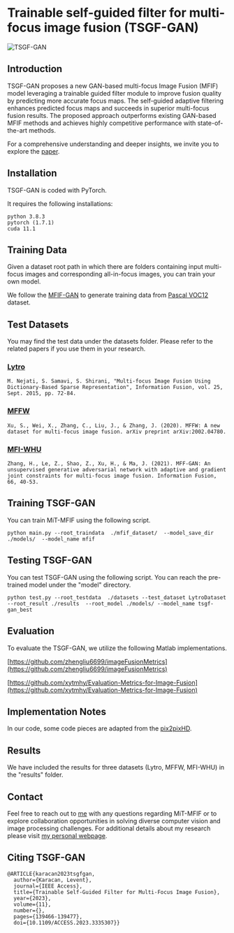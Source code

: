 # Trainable self-guided filter for multi-focus image fusion (TSGF-GAN)

![TSGF-GAN](https://github.com/leventkaracan/TSGF-GAN/assets/2334419/0999507c-323a-4a7d-89b9-eb07578ef8b3)

## Introduction

TSGF-GAN proposes a new GAN-based multi-focus Image Fusion (MFIF) model leveraging a trainable guided filter module to improve fusion quality by predicting more accurate focus maps. The self-guided adaptive filtering enhances predicted focus maps and succeeds in superior multi-focus fusion results. The proposed approach outperforms existing GAN-based MFIF methods and achieves highly competitive performance with state-of-the-art methods. 

For a comprehensive understanding and deeper insights, we invite you to explore the [paper](https://ieeexplore.ieee.org/abstract/document/10325460).


## Installation

TSGF-GAN is coded with PyTorch.

It requires the following installations:

```
python 3.8.3
pytorch (1.7.1)
cuda 11.1
```


## Training Data

Given a dataset root path in which there are folders containing input multi-focus images and corresponding all-in-focus images, you can train your own model.

We follow the [MFIF-GAN](https://github.com/ycwang-libra/MFIF-GAN) to generate training data from [Pascal VOC12](https://pjreddie.com/projects/pascal-voc-dataset-mirror/) dataset.

## Test Datasets

You may find the test data under the datasets folder. Please refer to the related papers if you use them in your research.

### [Lytro](https://github.com/xingchenzhang/MFIFB)
```M. Nejati, S. Samavi, S. Shirani, "Multi-focus Image Fusion Using Dictionary-Based Sparse Representation", Information Fusion, vol. 25, Sept. 2015, pp. 72-84. ```

### [MFFW](https://github.com/xingchenzhang/MFIFB)
```Xu, S., Wei, X., Zhang, C., Liu, J., & Zhang, J. (2020). MFFW: A new dataset for multi-focus image fusion. arXiv preprint arXiv:2002.04780.```

### [MFI-WHU](https://github.com/HaoZhang1018/MFI-WHU)

```Zhang, H., Le, Z., Shao, Z., Xu, H., & Ma, J. (2021). MFF-GAN: An unsupervised generative adversarial network with adaptive and gradient joint constraints for multi-focus image fusion. Information Fusion, 66, 40-53.```

 
## Training TSGF-GAN

You can train MiT-MFIF using the following script. 

`python main.py --root_traindata  ./mfif_dataset/  --model_save_dir ./models/  --model_name mfif`

## Testing TSGF-GAN

You can test TSGF-GAN using the following script. You can reach the pre-trained model under the "model" directory.

`python test.py --root_testdata  ./datasets --test_dataset LytroDataset --root_result ./results  --root_model ./models/ --model_name tsgf-gan_best`

## Evaluation

To evaluate the TSGF-GAN, we utilize the following Matlab implementations.

 [https://github.com/zhengliu6699/imageFusionMetrics](https://github.com/zhengliu6699/imageFusionMetrics)
 
 [https://github.com/xytmhy/Evaluation-Metrics-for-Image-Fusion](https://github.com/xytmhy/Evaluation-Metrics-for-Image-Fusion)


## Implementation Notes

In our code, some code pieces are adapted from the [pix2pixHD](https://github.com/NVIDIA/pix2pixHD).

## Results

We have included the results for three datasets (Lytro, MFFW, MFI-WHU) in the "results" folder.

## Contact

Feel free to reach out to [me](mailto:leventkaracan87@gmail.com) with any questions regarding MiT-MFIF or to explore collaboration opportunities in solving diverse computer vision and image processing challenges. For additional details about my research please visit [my personal webpage](https://leventkaracan.github.io/).

## Citing TSGF-GAN

```
@ARTICLE{karacan2023tsgfgan,
  author={Karacan, Levent},
  journal={IEEE Access}, 
  title={Trainable Self-Guided Filter for Multi-Focus Image Fusion}, 
  year={2023},
  volume={11},
  number={},
  pages={139466-139477},
  doi={10.1109/ACCESS.2023.3335307}}
```


